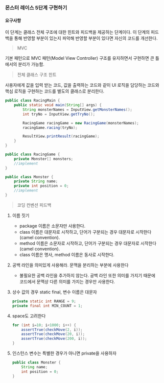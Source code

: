 ### 몬스터 레이스 5단계 구현하기
#### 요구사항
이 단계는 클래스 전체 구조에 대한 힌트와 피드백을 제공하는 단계이다.
이 단계의 피드백을 통해 반영할 부분이 있는지 파악해 반영할 부분이 있다면 자신의 코드를 개선한다.
> MVC
>
기본 패턴으로 MVC 패턴(Model View Controller) 구조를 유지하면서 구현하면 큰 틀에서의 분리가 가능함.

> 전체 클래스 구조 힌트

사용자에게 값을 입력 받는 코드, 값을 출력하는 코드와 같이 UI 로직을 담당하는 코드와 핵심 로직을 구현하는 코드를 별도의 클래스로 분리한다.
```java
public class RacingMain {
    public static void main(String[] args) {
        String monsterNames = InputView.getMonsterNames();
        int tryNo = InputView.getTryNo();

        RacingGame racingGame = new RacingGame(monsterNames);
        racingGame.racing(tryNo);

        ResultView.printResult(racingGame);
    }
}

public class RacingGame {
    private Monster[] monsters;
    //implement
}

public class Monster {
    private String name;
    private int position = 0;
    //implement
}
```

> 코딩 컨벤션 피드백

1. 이름 짓기
    - package 이름은 소문자만 사용한다.
    - class 이름은 대문자로 시작하고, 단어가 구분되는 경우 대문자로 시작한다(camel convention).
    - method 이름은 소문자로 시작하고, 단어가 구분되는 경우 대문자로 시작한다(camel convention).
    - class 이름은 명사, method 이름은 동사로 시작한다.
2. 공백 라인을 의미있게 사용해라. 문맥을 분리하는 부분에 사용한다
    - 불필요한 공백 라인을 추가하지 않는다. 공백 라인 또한 의미를 가지기 때문에 코드에서 문맥상 다른 의미를 가지는 경우만 사용한다.
3. 상수 값의 경우 static final, 변수 이름은 대문자
    ```java
    private static int RANGE = 9;
    private final int MIN_COUNT = 1;
    ````
4. space도 고려한다
    ```java
    for (int i=10; i<1000; i++) {
        assertTrue(checkMove(2, i));
        assertTrue(checkMove(20, i));
        assertTrue(checkMove(200, i));
    }
    ```

5. 인스턴스 변수는 특별한 경우가 아니면 private을 사용하자
    ```java
    public class Monster {
        String name;
        int position = 0;
    }
    ```

